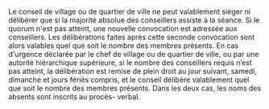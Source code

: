 Le conseil de village ou de quartier de ville ne peut valablement siéger ni délibérer que si la majorité absolue des conseillers assiste à la séance. Si le quorum n'est pas atteint, une nouvelle convocation est adressée aux conseillers. Les délibérations faites après cette seconde convocation sont alors valables quel que soit le nombre des membres présents.
En cas d'urgence déclarée par le chef de village ou de quartier de ville, ou par une autorité hiérarchique supérieure, si le nombre des conseillers requis n’est pas atteint, la délibération est remise de plein droit au jour suivant, samedi, dimanche et jours fériés compris, et le conseil délibère valablement quel que soit le nombre des membres présents. Dans les deux cas, les noms des absents sont inscrits au procès- verbal.